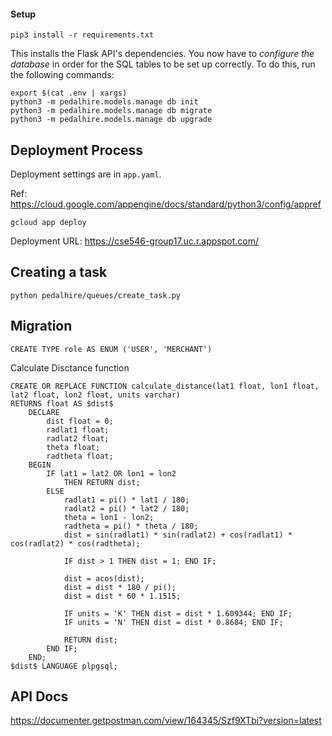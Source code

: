 #### Setup

```
pip3 install -r requirements.txt
```

This installs the Flask API's dependencies. You now have to _configure the database_ in order for the SQL tables to be set up correctly. To do this, run the following commands:

```
export $(cat .env | xargs)
python3 -m pedalhire.models.manage db init
python3 -m pedalhire.models.manage db migrate
python3 -m pedalhire.models.manage db upgrade
```

## Deployment Process

Deployment settings are in `app.yaml`. 

Ref: https://cloud.google.com/appengine/docs/standard/python3/config/appref

```
gcloud app deploy
```

Deployment URL: https://cse546-group17.uc.r.appspot.com/

## Creating a task

```
python pedalhire/queues/create_task.py
```

## Migration

```
CREATE TYPE role AS ENUM ('USER', 'MERCHANT')
```

Calculate Disctance function

```
CREATE OR REPLACE FUNCTION calculate_distance(lat1 float, lon1 float, lat2 float, lon2 float, units varchar)
RETURNS float AS $dist$
    DECLARE
        dist float = 0;
        radlat1 float;
        radlat2 float;
        theta float;
        radtheta float;
    BEGIN
        IF lat1 = lat2 OR lon1 = lon2
            THEN RETURN dist;
        ELSE
            radlat1 = pi() * lat1 / 180;
            radlat2 = pi() * lat2 / 180;
            theta = lon1 - lon2;
            radtheta = pi() * theta / 180;
            dist = sin(radlat1) * sin(radlat2) + cos(radlat1) * cos(radlat2) * cos(radtheta);

            IF dist > 1 THEN dist = 1; END IF;

            dist = acos(dist);
            dist = dist * 180 / pi();
            dist = dist * 60 * 1.1515;

            IF units = 'K' THEN dist = dist * 1.609344; END IF;
            IF units = 'N' THEN dist = dist * 0.8684; END IF;

            RETURN dist;
        END IF;
    END;
$dist$ LANGUAGE plpgsql;
```

## API Docs

https://documenter.getpostman.com/view/164345/Szf9XTbi?version=latest

